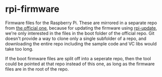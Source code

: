 rpi-firmware
============

Firmware files for the Raspberry Pi. These are mirrored in a separate repo from [the official one](https://github.com/raspberrypi/firmware), because for updating the firmware using [rpi-update](https://github.com/raspberrypi/rpi-update), we're only interested in the files in the boot folder of the official repo. Git doesn't provide a way to clone only a single subfolder of a repo, and downloading the entire repo including the sample code and VC libs would take too long.

If the boot firmware files are split off into a seperate repo, then the tool could be pointed at that repo instead of this one, as long as the firmware files are in the root of the repo.
